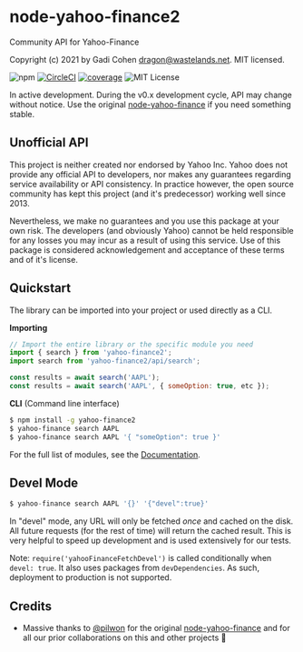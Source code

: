 # node-yahoo-finance2

Community API for Yahoo-Finance

Copyright (c) 2021 by Gadi Cohen <dragon@wastelands.net>.  MIT licensed.

![npm](https://img.shields.io/npm/v/yahoo-finance2) [![CircleCI](https://img.shields.io/circleci/build/github/gadicc/node-yahoo-finance2)](https://circleci.com/gh/gadicc/node-yahoo-finance2) [![coverage](https://img.shields.io/codecov/c/github/gadicc/node-yahoo-finance2)](https://codecov.io/gh/gadicc/node-yahoo-finance2) ![MIT License](https://img.shields.io/badge/license-MIT-blue.svg)

In active development.  During the v0.x development cycle, API may change
without notice.  Use the original
[node-yahoo-finance](https://www.npmjs.com/package/yahoo-finance)
if you need something stable.

## Unofficial API

This project is neither created nor endorsed by Yahoo Inc.  Yahoo does not
provide any official API to developers, nor makes any guarantees regarding
service availability or API consistency.  In practice however, the open
source community has kept this project (and it's predecessor) working well
since 2013.

Nevertheless, we make no guarantees and you use this package at your own risk.
The developers (and obviously Yahoo) cannot be held responsible for any losses
you may incur as a result of using this service.  Use of this package is
considered acknowledgement and acceptance of these terms and of it's license.

## Quickstart

The library can be imported into your project or used directly as a CLI.

**Importing**

```js
// Import the entire library or the specific module you need
import { search } from 'yahoo-finance2';
import search from 'yahoo-finance2/api/search';

const results = await search('AAPL');
const results = await search('AAPL', { someOption: true, etc });
```

**CLI** (Command line interface)

```bash
$ npm install -g yahoo-finance2
$ yahoo-finance search AAPL
$ yahoo-finance search AAPL '{ "someOption": true }'
```

For the full list of modules, see the [Documentation](./docs/docs.md).

## Devel Mode

```js
$ yahoo-finance search AAPL '{}' '{"devel":true}'
```

In "devel" mode, any URL will only be fetched *once* and cached on the disk.
All future requests (for the rest of time) will return the cached result.
This is very helpful to speed up development and is used extensively for
our tests.

Note: `require('yahooFinanceFetchDevel')` is called conditionally when
`devel: true`.  It also uses packages from `devDependencies`.  As such,
deployment to production is not supported.

## Credits

* Massive thanks to [@pilwon](https://github.com/pilwon) for the original
[node-yahoo-finance](https://www.npmjs.com/package/yahoo-finance)
and for all our prior collaborations on this and other projects 🙏
